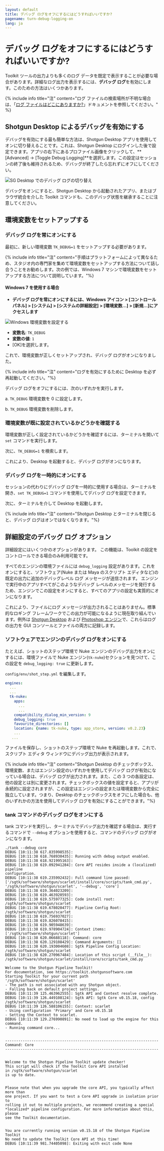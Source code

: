 ```yaml
---
layout: default
title: デバッグ ログをオフにするにはどうすればいいですか?
pagename: turn-debug-logging-on
lang: ja
---
```


# デバッグ ログをオフにするにはどうすればいいですか?

Toolkit ツールの出力よりも多くのログ データを既定で表示することが必要な場合があります。詳細なログ出力を表示するには、**デバッグ ログ**を有効にします。このための方法はいくつかあります。

{% include info title="注" content="ログ ファイルの検索場所が不明な場合は、「[ログ ファイルはどこにありますか?](./where-are-my-log-files.md)」ドキュメントを参照してください。" %}

## Shotgun Desktop によるデバッグを有効にする

デバッグを有効にする最も簡単な方法は、Shotgun Desktop アプリを使用してオンに切り替えることです。これは、Shotgun Desktop にログインした後で設定できます。アプリの右下にあるプロファイル画像をクリックして、**[Advanced] -> [Toggle Debug Logging]**を選択します。この設定はセッションの終了後も維持されるため、デバッグが終了したら忘れずにオフにしてください。

![SG Desktop でのデバッグ ログの切り替え](images/desktop-enable-debug-logging.png)

デバッグをオンにすると、Shotgun Desktop から起動されたアプリ、またはブラウザ統合を介した Toolkit コマンドも、このデバッグ状態を継承することに注意してください。

## 環境変数をセットアップする

### デバッグ ログを常にオンにする
最初に、新しい環境変数 `TK_DEBUG=1` をセットアップする必要があります。

{% include info title="注" content="手順はプラットフォームによって異なるため、スタジオ内の専門家を集めて環境変数をセットアップする方法について話し合うことをお勧めします。次の例では、Windows 7 マシンで環境変数をセットアップする方法について説明しています。"%}

#### Windows 7 を使用する場合

- **デバッグ ログを常にオンにするには、Windows アイコン > [コントロール パネル] > [システム] > [システムの詳細設定] > [環境変数…] > [新規…]にアクセスします**

![Windows 環境変数を設定する](images/windows-setting-environment-variable.png)


- **変数名**: `TK_DEBUG`
- **変数の値**: `1`
- [OK]を選択します。

これで、環境変数が正しくセットアップされ、デバッグ ログがオンになりました。

{% include info title="注" content="ログを有効にするために Desktop を必ず再起動してください。"%}

デバッグ ログをオフにするには、次のいずれかを実行します。

a. `TK_DEBUG` 環境変数を 0 に設定します。

b. `TK_DEBUG` 環境変数を削除します。

### 環境変数が既に設定されているかどうかを確認する

環境変数が正しく設定されているかどうかを確認するには、ターミナルを開いて `set` コマンドを実行します。

次に、`TK_DEBUG=1` を検索します。

これにより、Desktop を起動すると、デバッグ ログがオンになります。

### デバッグ ログを一時的にオンにする

セッションの代わりにデバッグ ログを一時的に使用する場合は、ターミナルを開き、`set TK_DEBUG=1` コマンドを使用してデバッグ ログを設定できます。

次に、ターミナルを介して Desktop を起動します。

{% include info title="注" content="Shotgun Desktop とターミナルを閉じると、デバッグ ログはオンではなくなります。"%}



## 詳細設定のデバッグ ログ オプション

詳細設定にはいくつかのオプションがあります。 この機能は、Toolkit の設定をコントロールできる場合のみ利用可能です。

すべてのエンジンの環境ファイルには `debug_logging` 設定があります。これをオンにすると、ソフトウェア(Nuke または Maya のスクリプト エディタなど)の既定の出力に追加のデバッグレベル ログ メッセージが送信されます。 エンジンで実行中のアプリすべてがこのようなデバッグ レベルのメッセージを発行するため、エンジンでこの設定をオンにすると、すべてのアプリの設定も実質的にオンになります。

これにより、ファイルにログ メッセージが出力されることはありません。標準的なロギング フレームワークでこの出力が可能になるように現在取り組んでいます。例外は [Shotgun Desktop](https://support.shotgunsoftware.com/hc/ja/articles/219039818-Shotgun-Desktop) および [Photoshop エンジン](https://support.shotgunsoftware.com/hc/ja/articles/115000026653-Photoshop-CC)で、これらはログの出力を GUI コンソールとファイルの両方に記録します。

### ソフトウェアでエンジンのデバッグ ログをオンにする

たとえば、ショットのステップ環境で Nuke エンジンのデバッグ出力をオンにするには、環境ファイルで Nuke エンジン(`tk-nuke`)セクションを見つけて、この設定を `debug_logging: true` に更新します。

`config/env/shot_step.yml` を編集します。

```yaml
engines:
  ...
  ...
  tk-nuke:
    apps:
      ...
      ...
    compatibility_dialog_min_version: 9
    debug_logging: true
    favourite_directories: []
    location: {name: tk-nuke, type: app_store, version: v0.2.23}
    ...
   ...
```

ファイルを保存し、ショットのステップ環境で Nuke を再起動します。これで、スクリプト エディタ ウィンドウにデバッグ出力が表示されます。

{% include info title="注" content="Shotgun Desktop のチェックボックス、環境変数、またはエンジン設定のいずれかを使用してデバッグ ログが有効になっている場合は、デバッグ ログが出力されます。また、この 3 つの各設定は、他の設定とは別に変更されます。チェックボックスの値を設定すると、アプリが永続的に設定されますが、この設定はエンジンの設定または環境変数から完全に独立しています。つまり、Desktop のチェックボックスをオフにした場合も、他のいずれかの方法を使用してデバッグ ログを有効にすることができます。"%}

### tank コマンドのデバッグ ログをオンにする

tank コマンドを実行し、ターミナルでデバッグ出力を確認する場合は、実行するコマンドで `--debug` オプションを使用すると、コマンドのデバッグ ログがオンになります。

    ./tank --debug core
    DEBUG [10:11:38 617.835998535]:
    DEBUG [10:11:38 618.768930435]: Running with debug output enabled.
    DEBUG [10:11:38 618.921995163]:
    DEBUG [10:11:38 619.092941284]: Core API resides inside a (localized) pipeline
    configuration.
    DEBUG [10:11:38 619.235992432]: Full command line passed:
    ['/sgtk/software/shotgun/scarlet/install/core/scripts/tank_cmd.py',
    '/sgtk/software/shotgun/scarlet', '--debug', 'core']
    DEBUG [10:11:38 619.364023209]:
    DEBUG [10:11:38 619.463920593]:
    DEBUG [10:11:38 619.575977325]: Code install root:
    /sgtk/software/shotgun/scarlet
    DEBUG [10:11:38 619.678020477]: Pipeline Config Root:
    /sgtk/software/shotgun/scarlet
    DEBUG [10:11:38 619.756937027]:
    DEBUG [10:11:38 619.826078415]:
    DEBUG [10:11:38 619.905948639]:
    DEBUG [10:11:38 619.978904724]: Context items:
    ['/sgtk/software/shotgun/scarlet']
    DEBUG [10:11:38 620.06688118]: Command: core
    DEBUG [10:11:38 620.129108429]: Command Arguments: []
    DEBUG [10:11:38 620.193004608]: Sgtk Pipeline Config Location:
    /sgtk/software/shotgun/scarlet
    DEBUG [10:11:38 620.270967484]: Location of this script (__file__):
    /sgtk/software/shotgun/scarlet/install/core/scripts/tank_cmd.py

    Welcome to the Shotgun Pipeline Toolkit!
    For documentation, see https://toolkit.shotgunsoftware.com
    Starting Toolkit for your current path '/sgtk/software/shotgun/scarlet'
    - The path is not associated with any Shotgun object.
    - Falling back on default project settings.
    DEBUG [10:11:39 125.463962555]: Sgtk API and Context resolve complete.
    DEBUG [10:11:39 126.449108124]: Sgtk API: Sgtk Core v0.15.18, config
    /sgtk/software/shotgun/scarlet
    DEBUG [10:11:39 126.588106155]: Context: scarlet
    - Using configuration 'Primary' and Core v0.15.18
    - Setting the Context to scarlet.
    DEBUG [10:11:39 129.276990891]: No need to load up the engine for this
    command.
    - Running command core...


    ----------------------------------------------------------------------
    Command: Core
    ----------------------------------------------------------------------


    Welcome to the Shotgun Pipeline Toolkit update checker!
    This script will check if the Toolkit Core API installed
    in /sgtk/software/shotgun/scarlet
    is up to date.


    Please note that when you upgrade the core API, you typically affect more than
    one project. If you want to test a Core API upgrade in isolation prior to
    rolling it out to multiple projects, we recommend creating a special
    *localized* pipeline configuration. For more information about this, please
    see the Toolkit documentation.


    You are currently running version v0.15.18 of the Shotgun Pipeline Toolkit
    No need to update the Toolkit Core API at this time!
    DEBUG [10:11:39 981.74405098]: Exiting with exit code None

